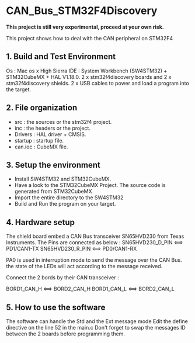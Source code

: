 # CAN_Bus_STM32F4Discovery

**This project is still very experimental, proceed at your own risk.**

This project shows how to deal with the CAN peripheral on STM32F4

## 1. Build and Test Environment
Os : Mac os x High Sierra
IDE : System Workbench (SW4STM32) + STM32CubeMX + HAL V1.18.0. 
2 x stm32f4discovery boards and 2 x stm32f4discovery shields. 
2 x USB cables to power and load a program into the target. 

## 2. File organization
- src : the sources or the stm32f4 project.
- inc : the headers or the project.
- Drivers : HAL driver + CMSIS.
- startup : startup file.
- can.ioc : CubeMX file.

## 3. Setup the environment
- Install SW4STM32 and STM32CubeMX.
- Have a look to the STM32CubeMX Project. The source code is generated from STM32CubeMX
- Import the entire directory to the SW4STM32
- Build and Run the program on your target.

## 4. Hardware setup
The shield board embed a CAN Bus transceiver SN65HVD230 from Texas Instruments.
The Pins are connected as below :
SN65HVD230_D_PIN  <==>  PD1/CAN1-TX
SN65HVD230_R_PIN  <==>  PD0/CAN1-RX

PA0 is used in interruption mode to send the message over the CAN Bus.
the state of the LEDs will act according to the message received.

Connect the 2 bords by their CAN transceiver :

BORD1_CAN_H  <==>  BORD2_CAN_H
BORD1_CAN_L  <==>  BORD2_CAN_L

## 5. How to use the software
The software can handle the Std and the Ext message mode
Edit the define directive on the line 52 in the main.c
Don't forget to swap the messages ID between the 2 boards before programming them.

